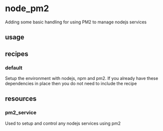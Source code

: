 # node_pm2

Adding some basic handling for using PM2 to manage nodejs services

## usage

## recipes

### default

Setup the environment with nodejs, npm and pm2.  If you already have these dependencies in place then you do not need to include the recipe

## resources

### pm2_service

Used to setup and control any nodejs services using pm2
